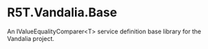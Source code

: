 # R5T.Vandalia.Base
An IValueEqualityComparer&lt;T> service definition base library for the Vandalia project.

